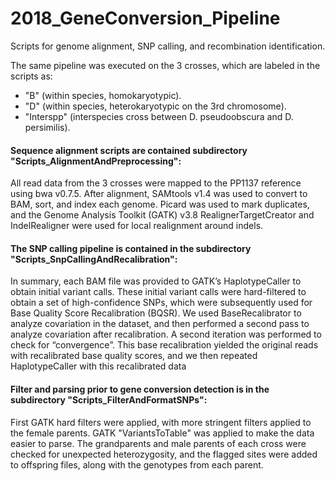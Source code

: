 # 2018_GeneConversion_Pipeline
Scripts for genome alignment, SNP calling, and recombination identification. 

The same pipeline was executed on the 3 crosses, which are labeled in the scripts as: 
* "B" (within species, homokaryotypic). 
* "D" (within species, heterokaryotypic on the 3rd chromosome). 
* "Interspp" (interspecies cross between D. pseudoobscura and D. persimilis).

#### Sequence alignment scripts are contained subdirectory "Scripts_AlignmentAndPreprocessing":
All read data from the 3 crosses were mapped to the PP1137 reference using bwa v0.7.5. After alignment, SAMtools v1.4 was used to convert to BAM, sort, and index each genome. Picard was used to mark duplicates, and the Genome Analysis Toolkit (GATK) v3.8 RealignerTargetCreator and IndelRealigner were used for local realignment around indels.

#### The SNP calling pipeline is contained in the subdirectory "Scripts_SnpCallingAndRecalibration":
In summary, each BAM file was provided to GATK’s HaplotypeCaller to obtain initial variant calls. These initial variant calls were hard-filtered to obtain a set of high-confidence SNPs, which were subsequently used for Base Quality Score Recalibration (BQSR). We used BaseRecalibrator to analyze covariation in the dataset, and then performed a second pass to analyze covariation after recalibration. A second iteration was performed to check for “convergence”. This base recalibration yielded the original reads with recalibrated base quality scores, and we then repeated HaplotypeCaller with this recalibrated data

#### Filter and parsing prior to gene conversion detection is in the subdirectory "Scripts_FilterAndFormatSNPs":
First GATK hard filters were applied, with more stringent filters applied to the female parents. GATK "VariantsToTable" was applied to make the data easier to parse. The grandparents and male parents of each cross were checked for unexpected heterozygosity, and the flagged sites were added to offspring files, along with the genotypes from each parent.
